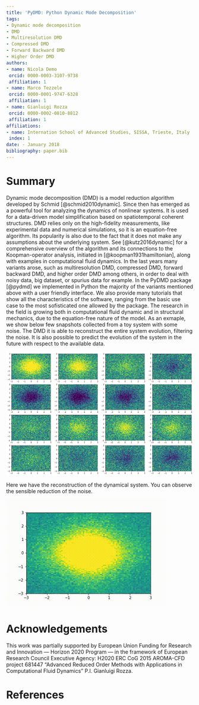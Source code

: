 ```yaml
---
title: 'PyDMD: Python Dynamic Mode Decomposition'
tags:
- Dynamic mode decomposition
- DMD
- Multiresolution DMD
- Compressed DMD
- Forward Backward DMD
- Higher Order DMD
authors:
- name: Nicola Demo
 orcid: 0000-0003-3107-9738
 affiliation: 1
- name: Marco Tezzele
 orcid: 0000-0001-9747-6328
 affiliation: 1
- name: Gianluigi Rozza
 orcid: 0000-0002-0810-8812
 affiliation: 1
affiliations:
- name: Internation School of Advanced Studies, SISSA, Trieste, Italy
 index: 1
date: - January 2018
bibliography: paper.bib
---
```


# Summary

Dynamic mode decomposition (DMD) is a model reduction algorithm developed by Schmid [@schmid2010dynamic]. Since then has emerged as a powerful tool for analyzing the dynamics of nonlinear systems. It is used for a data-driven model simplification based on spatiotemporal coherent structures. DMD relies only on the high-fidelity measurements, like experimental data and numerical simulations, so it is an equation-free algorithm. Its popularity is also due to the fact that it does not make any assumptions about the underlying system. See [@kutz2016dynamic] for a comprehensive overview of the algorithm and its connections to the Koopman-operator analysis, initiated in [@koopman1931hamiltonian], along with examples in computational fluid dynamics.
In the last years many variants arose, such as multiresolution DMD, compressed DMD, forward backward DMD, and higher order DMD among others, in order to deal with noisy data, big dataset, or spurius data for example. 
In the PyDMD package [@pydmd] we implemented in Python the majority of the variants mentioned above with a user friendly interface. We also provide many tutorials that show all the characteristics of the software, ranging from the basic use case to the most sofisticated one allowed by the package. 
The research in the field is growing both in computational fluid dynamic and in structural mechanics, due to the equation-free nature of the model.
As an exmaple, we show below few snapshots collected from a toy system with some noise. The DMD it is able to reconstruct the entire system evolution, filtering the noise. It is also possible to predict the evolution of the system in the future with respect to the available data.

![Snapshots](../readme/dmd-example.png)

Here we have the reconstruction of the dynamical system. You can observe the sensible reduction of the noise.

![Reconstruction](../readme/dmd-example.gif)

# Acknowledgements
This work was partially supported by European Union Funding for Research and Innovation — Horizon 2020 Program — in the framework of European Research Council Executive Agency: H2020 ERC CoG 2015 AROMA-CFD project 681447 “Advanced Reduced Order Methods with Applications in Computational Fluid Dynamics” P.I. Gianluigi Rozza.

# References